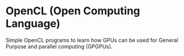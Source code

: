 # OpenCL (Open Computing Language)
Simple OpenCL programs to learn how GPUs can be used for General Purpose and parallel computing (GPGPUs).
